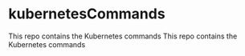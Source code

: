 # kubernetesCommands
This repo contains the Kubernetes commands
This repo contains the Kubernetes commands
